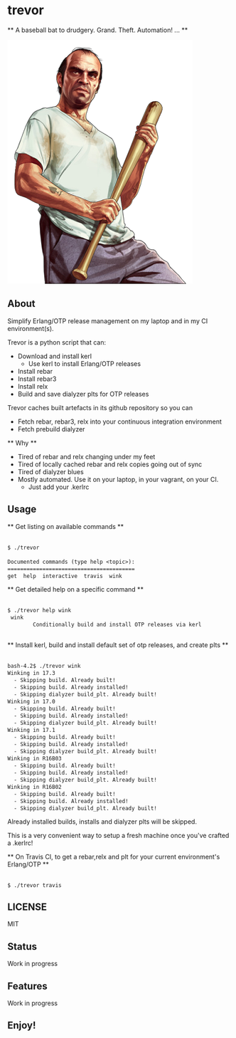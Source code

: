 # **trevor** 

** A baseball bat to drudgery. Grand. Theft. Automation! ... **

![Trevor Logo](https://github.com/darach/trevor/blob/master/media/Trevor_transparent.png)

## About

Simplify Erlang/OTP release management on my laptop and in my CI environment(s).

Trevor is a python script that can:

* Download and install kerl
  * Use kerl to install Erlang/OTP releases
* Install rebar
* Install rebar3
* Install relx
* Build and save dialyzer plts for OTP releases

Trevor caches built artefacts in its github repository so you can

* Fetch rebar, rebar3, relx into your continuous integration environment
* Fetch prebuild dialyzer

** Why **

* Tired of rebar and relx changing under my feet
* Tired of locally cached rebar and relx copies going out of sync
* Tired of dialyzer blues
* Mostly automated. Use it on your laptop, in your vagrant, on your CI.
	* Just add your .kerlrc 

## Usage

** Get listing on available commands **

```

$ ./trevor

Documented commands (type help <topic>):
========================================
get  help  interactive  travis  wink

```

** Get detailed help on a specific command **

```

$ ./trevor help wink
 wink
        Conditionally build and install OTP releases via kerl
        
```

** Install kerl, build and install default set of otp releases, and create plts **

```

bash-4.2$ ./trevor wink
Winking in 17.3
  - Skipping build. Already built!
  - Skipping build. Already installed!
  - Skipping dialyzer build_plt. Already built!
Winking in 17.0
  - Skipping build. Already built!
  - Skipping build. Already installed!
  - Skipping dialyzer build_plt. Already built!
Winking in 17.1
  - Skipping build. Already built!
  - Skipping build. Already installed!
  - Skipping dialyzer build_plt. Already built!
Winking in R16B03
  - Skipping build. Already built!
  - Skipping build. Already installed!
  - Skipping dialyzer build_plt. Already built!
Winking in R16B02
  - Skipping build. Already built!
  - Skipping build. Already installed!
  - Skipping dialyzer build_plt. Already built!

```

Already installed builds, installs and dialyzer plts will be skipped.

This is a very convenient way to setup a fresh machine once you've crafted a .kerlrc!

** On Travis CI, to get a rebar,relx and plt for your current environment's Erlang/OTP **

```

$ ./trevor travis

```

## LICENSE

MIT

## Status

Work in progress

## Features

Work in progress

## Enjoy!
